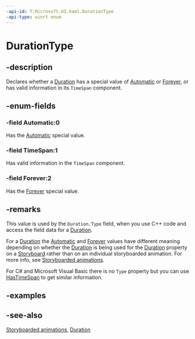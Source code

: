```yaml
---
-api-id: T:Microsoft.UI.Xaml.DurationType
-api-type: winrt enum
---
```


<!-- Enumeration syntax
public enum Microsoft.UI.Xaml.DurationType : int
-->

# DurationType

## -description

Declares whether a [Duration](duration.md) has a special value of [Automatic](durationhelper_automatic.md) or [Forever](durationhelper_forever.md), or has valid information in its `TimeSpan` component.

## -enum-fields

### -field Automatic:0

Has the [Automatic](durationhelper_automatic.md) special value.

### -field TimeSpan:1

Has valid information in the `TimeSpan` component.

### -field Forever:2

Has the [Forever](durationhelper_forever.md) special value.

## -remarks

This value is used by the `Duration.Type` field, when you use C++ code and access the field data for a [Duration](duration.md).

For a [Duration](duration.md) the [Automatic](durationhelper_automatic.md) and [Forever](durationhelper_forever.md) values have different meaning depending on whether the [Duration](duration.md) is being used for the [Duration](../microsoft.ui.xaml.media.animation/timeline_duration.md) property on a [Storyboard](visualstate_storyboard.md) rather than on an individual storyboarded animation. For more info, see [Storyboarded animations](/windows/apps/design/motion/storyboarded-animations).

For C# and Microsoft Visual Basic there is no `Type` property but you can use [HasTimeSpan](/dotnet/api/windows.ui.xaml.duration.hastimespan) to get similar information.

## -examples

## -see-also

[Storyboarded animations](/windows/apps/design/motion/storyboarded-animations), [Duration](duration.md)
